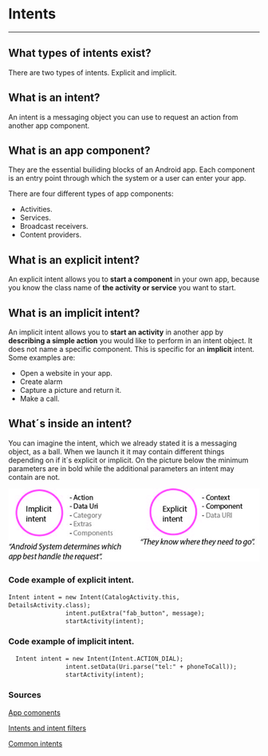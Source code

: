 # Intents

---

## What types of intents exist?

There are two types of intents. Explicit and implicit.

## What is an intent?

An intent is a messaging object you can use to request an action from another app component.

## What is an app component?

They are the essential builiding blocks of an Android app. Each component is an entry point through which the system or a user can enter your app.

There are four different types of app components:

* Activities.
* Services.
* Broadcast receivers.
* Content providers.

## What is an explicit intent?

An explicit intent allows you to **start a component** in your own app, because you know the class name of **the activity or service** you want to start.

## What is an implicit intent?

An implicit intent allows you to **start an activity** in another app by **describing a simple action** you would like to perform in an intent object. It does not name a specific component. This is specific for an **implicit** intent. Some examples are:

* Open a website in your app.
* Create alarm
* Capture a picture and return it.
* Make a call. 

## What´s inside an intent?

You can imagine the intent, which we already stated it is a messaging object, as a ball. When we launch it it may contain different things depending on if it´s explicit or implicit. On the picture below the minimum parameters are in bold while the additional parameters an intent may contain are not.

![](/assets/intents.jpg)

### Code example of explicit intent.

```
Intent intent = new Intent(CatalogActivity.this, DetailsActivity.class);
                intent.putExtra("fab_button", message);
                startActivity(intent);
```

### Code example of implicit intent.

```
  Intent intent = new Intent(Intent.ACTION_DIAL);
                intent.setData(Uri.parse("tel:" + phoneToCall));
                startActivity(intent);
```

### Sources

[App comonents](https://developer.android.com/guide/components/fundamentals.html#Components)

[Intents and intent filters](https://developer.android.com/guide/components/intents-filters.html)

[Common intents](https://developer.android.com/guide/components/intents-common.html#Music)

